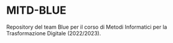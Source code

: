 # MITD-BLUE
Repository del team Blue per il corso di Metodi Informatici per la Trasformazione Digitale (2022/2023).
